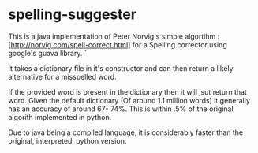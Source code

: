 spelling-suggester
==================

This is a java implementation of Peter Norvig's simple algortihm : [http://norvig.com/spell-correct.html] for a Spelling corrector using google's guava library.   	`

It takes a dictionary file in it's constructor and can then return a likely alternative for a misspelled word. 

If the provided word is present in the dictionary then it will jsut return that word. Given the default dictionary (Of around 1.1 million words) it generally has an accuracy of around 67- 74%. This is within .5% of the original algorith implemented in python. 

Due to java being a compiled language, it is considerably faster than the original, interpreted, python version. 

